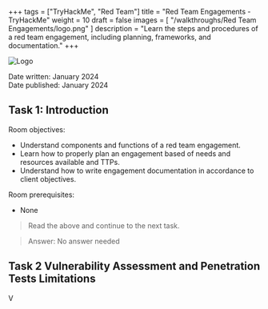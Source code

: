 +++
tags = ["TryHackMe", "Red Team"]
title = "Red Team Engagements - TryHackMe"
weight = 10
draft = false
images = [ "/walkthroughs/Red Team Engagements/logo.png" ]
description = "Learn the steps and procedures of a red team engagement, including planning, frameworks, and documentation."
+++

![Logo](logo.png)

Date written: January 2024      
Date published: January 2024

## Task 1: Introduction 

Room objectives:
- Understand components and functions of a red team engagement.
- Learn how to properly plan an engagement based of needs and resources available and TTPs. 
- Understand how to write engagement documentation in accordance to client objectives.

Room prerequisites:
- None

> Read the above and continue to the next task.

> Answer: No answer needed

## Task 2 Vulnerability Assessment and Penetration Tests Limitations 

V